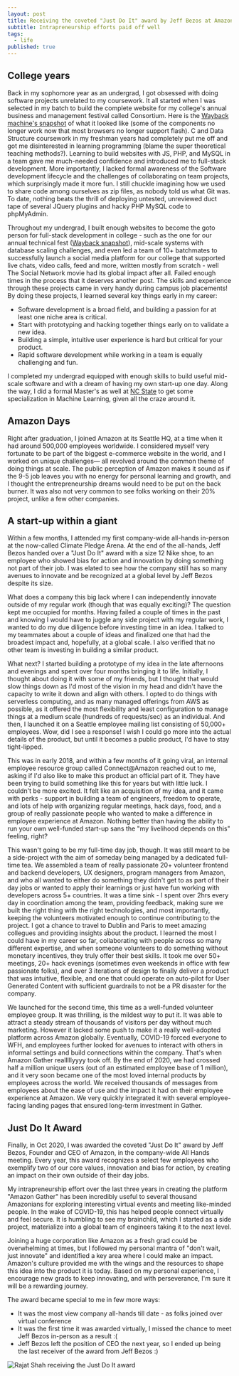 ```yaml
---
layout: post
title: Receiving the coveted "Just Do It" award by Jeff Bezos at Amazon
subtitle: Intrapreneurship efforts paid off well
tags:
  - life
published: true
---
```


## College years
Back in my sophomore year as an undergrad, I got obsessed with doing software projects unrelated to my coursework. It all started when I was selected in my batch to build the complete website for my college's annual business and management festival called Consortium. Here is the [Wayback machine's snapshot](https://web.archive.org/web/20120315191008/http://www.consortiumvnit.com/index.php) of what it looked like (some of the components no longer work now that most browsers no longer support flash). C and Data Structure coursework in my freshman years had completely put me off and got me disinterested in learning programming (blame the super theoretical teaching methods?). Learning to build websites with JS, PHP, and MySQL in a team gave me much-needed confidence and introduced me to full-stack development. More importantly, I lacked formal awareness of the Software development lifecycle and the challenges of collaborating on team projects, which surprisingly made it more fun. I still chuckle imagining how we used to share code among ourselves as zip files, as nobody told us what Git was. To date, nothing beats the thrill of deploying untested, unreviewed duct tape of several JQuery plugins and hacky PHP MySQL code to phpMyAdmin. 

Throughout my undergrad, I built enough websites to become the goto person for full-stack development in college - such as the one for our annual technical fest ([Wayback snapshot](https://web.archive.org/web/20130115195228/http://axisvnit.org/)), mid-scale systems with database scaling challenges, and even led a team of 10+ batchmates to successfully launch a social media platform for our college that supported live chats, video calls, feed and more, written mostly from scratch - well The Social Network movie had its global impact after all. Failed enough times in the process that it deserves another post. The skills and experience through these projects came in very handy during campus job placements! 
By doing these projects, I learned several key things early in my career:
* Software development is a broad field, and building a passion for at least one niche area is critical.
* Start with prototyping and hacking together things early on to validate a new idea.
* Building a simple, intuitive user experience is hard but critical for your product.
* Rapid software development while working in a team is equally challenging and fun.

I completed my undergrad equipped with enough skills to build useful mid-scale software and with a dream of having my own start-up one day. Along the way, I did a formal Master's as well at [NC State](https://ncsu.edu/) to get some specialization in Machine Learning, given all the craze around it.

## Amazon Days
Right after graduation, I joined Amazon at its Seattle HQ, at a time when it had around 500,000 employees worldwide. I considered myself very fortunate to be part of the biggest e-commerce website in the world, and I worked on unique challenges— all revolved around the common theme of doing things at scale. The public perception of Amazon makes it sound as if the 9-5 job leaves you with no energy for personal learning and growth, and I thought the entrepreneurship dreams would need to be put on the back burner. It was also not very common to see folks working on their 20% project, unlike a few other companies. 

## A start-up within a giant
Within a few months, I attended my first company-wide all-hands in-person at the now-called Climate Pledge Arena. At the end of the all-hands, Jeff Bezos handed over a "Just Do It" award with a size 12 Nike shoe, to an employee who showed bias for action and innovation by doing something not part of their job. I was elated to see how the company still has so many avenues to innovate and be recognized at a global level by Jeff Bezos despite its size. 

What does a company this big lack where I can independently innovate outside of my regular work (though that was equally exciting)? The question kept me occupied for months. Having failed a couple of times in the past and knowing I would have to juggle any side project with my regular work, I wanted to do my due diligence before investing time in an idea. I talked to my teammates about a couple of ideas and finalized one that had the broadest impact and, hopefully, at a global scale. I also verified that no other team is investing in building a similar product. 

What next? I started building a prototype of my idea in the late afternoons and evenings and spent over four months bringing it to life. Initially, I thought about doing it with some of my friends, but I thought that would slow things down as I'd most of the vision in my head and didn't have the capacity to write it down and align with others. I opted to do things with serverless computing, and as many managed offerings from AWS as possible, as it offered the most flexibility and least configuration to manage things at a medium scale (hundreds of requests/sec) as an individual. And then, I launched it on a Seattle employee mailing list consisting of 50,000+ employees. Wow, did I see a response! I wish I could go more into the actual details of the product, but until it becomes a public product, I'd have to stay tight-lipped. 

This was in early 2018, and within a few months of it going viral, an internal employee resource group called Connect@Amazon reached out to me, asking if I'd also like to make this product an official part of it. They have been trying to build something like this for years but with little luck. I couldn't be more excited. It felt like an acquisition of my idea, and it came with perks - support in building a team of engineers, freedom to operate, and lots of help with organizing regular meetings, hack days, food, and a group of really passionate people who wanted to make a difference in employee experience at Amazon. Nothing better than having the ability to run your own well-funded start-up sans the "my livelihood depends on this" feeling, right? 

This wasn't going to be my full-time day job, though. It was still meant to be a side-project with the aim of someday being managed by a dedicated full-time tea. We assembled a team of really passionate 20+ volunteer frontend and backend developers, UX designers, program managers from Amazon, and who all wanted to either do something they didn't get to as part of their day jobs or wanted to apply their learnings or just have fun working with developers across 5+ countries. It was a time sink - I spent over 2hrs every day in coordination among the team, providing feedback, making sure we built the right thing with the right technologies, and most importantly, keeping the volunteers motivated enough to continue contributing to the project. I got a chance to travel to Dublin and Paris to meet amazing collegues and providing insights about the product. I learned the most I could have in my career so far, collaborating with people across so many different expertise, and when someone volunteers to do something without monetary incentives, they truly offer their best skills. It took me over 50+ meetings, 20+ hack evenings (sometimes even weekends in office with few passionate folks), and over 3 iterations of design to finally deliver a product that was intuitive, flexible, and one that could operate on auto-pilot for User Generated Content with sufficient guardrails to not be a PR disaster for the company. 

We launched for the second time, this time as a well-funded volunteer employee group. It was thrilling, is the mildest way to put it. It was able to attract a steady stream of thousands of visitors per day without much marketing. However it lacked some push to make it a really well-adopted platform across Amazon globally. Eventually, COVID-19 forced everyone to WFH, and employees further looked for avenues to interact with others in informal settings and build connections within the company. That's when Amazon Gather realllllyyyy took off. By the end of 2020, we had crossed half a million unique users (out of an estimated employee base of 1 million), and it very soon became one of the most loved internal products by employees across the world. We received thousands of messages from employees about the ease of use and the impact it had on their employee experience at Amazon. We very quickly integrated it with several employee-facing landing pages that ensured long-term investment in Gather. 

## Just Do It Award

Finally, in Oct 2020, I was awarded the coveted "Just Do It" award by Jeff Bezos, Founder and CEO of Amazon, in the company-wide All Hands meeting. Every year, this award recognizes a select few employees who exemplify two of our core values, innovation and bias for action, by creating an impact on their own outside of their day jobs.

My intrapreneurship effort over the last three years in creating the platform "Amazon Gather" has been incredibly useful to several thousand Amazonians for exploring interesting virtual events and meeting like-minded people. In the wake of COVID-19, this has helped people connect virtually and feel secure. It is humbling to see my brainchild, which I started as a side project, materialize into a global team of engineers taking it to the next level.

Joining a huge corporation like Amazon as a fresh grad could be overwhelming at times, but I followed my personal mantra of "don't wait, just innovate" and identified a key area where I could make an impact. Amazon's culture provided me with the wings and the resources to shape this idea into the product it is today. Based on my personal experience, I encourage new grads to keep innovating, and with perseverance, I'm sure it will be a rewarding journey.

The award became special to me in few more ways:
* It was the most view company all-hands till date - as folks joined over virtual conference
* It was the first time it was awarded virtually, I missed the chance to meet Jeff Bezos in-person as a result :(
* Jeff Bezos left the position of CEO the next year, so I ended up being the last receiver of the award from Jeff Bezos :) 

![Rajat Shah receiving the Just Do It award]({{site.baseurl}}https://raw.githubusercontent.com/shahrajat/shahrajat.github.io/master/assets/jeff-bezos-rajat-shah.jpeg)
